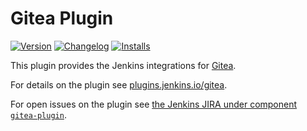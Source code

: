 # Gitea Plugin

[![Version](https://img.shields.io/jenkins/plugin/v/gitea.svg?label=version)](https://plugins.jenkins.io/gitea)
[![Changelog](https://img.shields.io/github/v/release/jenkinsci/gitea-plugin.svg?label=changelog)](https://github.com/jenkinsci/gitea-plugin/releases/latest)
[![Installs](https://img.shields.io/jenkins/plugin/i/gitea.svg?color=blue)](https://plugins.jenkins.io/gitea)

This plugin provides the Jenkins integrations for [Gitea](https://gitea.io).

For details on the plugin see [plugins.jenkins.io/gitea](https://plugins.jenkins.io/gitea).

For open issues on the plugin see [the Jenkins JIRA under component `gitea-plugin`](https://issues.jenkins-ci.org/issues/?jql=status%20in%20(Untriaged%2C%20Open%2C%20%22In%20Progress%22%2C%20Reopened%2C%20%22To%20Do%22)%20AND%20component%20%3D%20gitea-plugin).
